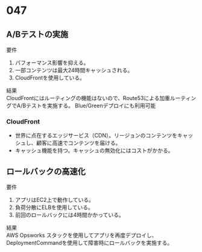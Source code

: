 # 047
## A/Bテストの実施
要件
1. パフォーマンス影響を抑える。
1. 一部コンテンツは最大24時間キャッシュされる。
1. CloudFrontを使用している。

結果 \
CloudFrontにはルーティングの機能はないので、Route53による加重ルーティングでA/Bテストを実施する。
Blue/Greenデプロイにも利用可能

### CloudFront
- 世界に点在するエッジサービス（CDN）。リージョンのコンテンツをキャッシュし、顧客に高速でコンテンツを届ける。
- キャッシュ機能を持つ。キャッシュの無効化にはコストがかかる。

## ロールバックの高速化
要件
1. アプリはEC2上で動作している。
1. 負荷分散にELBを使用している。
1. 前回のロールバックには4時間かかっている。
   
結果 \
AWS Opsworks スタックを使用してアプリを再度デプロイし、DeploymentCommandを使用して障害時にロールバックを実施する。

